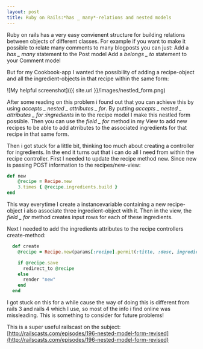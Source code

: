 ```yaml
---
layout: post
title: Ruby on Rails:*has _ many*-relations and nested models
---
```


Ruby on rails has a very easy convienent structure for building relations between objects of different classes. For example if you want to make it possible to relate many comments to many blogposts you can just:
Add a *has _ many* statement to the Post model
Add a *belongs _ to* statement to your Comment model

But for my Cookbook-app I wanted the possibility of adding a recipe-object and all the ingredient-objects in that recipe within the same form:


![My helpful screenshot]({{ site.url }}/images/nestled_form.png)

After some reading on this problem i found out that you can achieve this by using *accepts _ nested _ attributes _ for*. By putting *accepts _ nested _ attributes _ for :ingredients* in to the recipe model I make this nestled form possible. Then you can use the *field _ for* method in my View to add new recipes to be able to add atrributes to the associated ingredients for that recipe in that same form.

 Then i got stuck for a little bit, thinking too much about creating a controller for ingredients. In the end it turns out that i can do all I need from within the recipe controller. First I needed to update the recipe method new. Since new is passing POST information to the recipes/new-view:
 
```ruby
def new
    @recipe = Recipe.new
    3.times { @recipe.ingredients.build }
end
```

This way everytime I create a instancevariable containing a new recipe-object i also associate three ingredient-object with it. Then in the view, the *field _ for* method creates input rows for each of these ingredients.

Next I needed to add the ingredients attributes to the recipe controllers create-method:

```ruby
  def create
    @recipe = Recipe.new(params[:recipe].permit(:title, :desc, ingredients_attributes: [:name]))

    if @recipe.save
      redirect_to @recipe
    else
      render "new"
    end
  end
```

I got stuck on this for a while cause the way of doing this is different from rails 3 and rails  4 which I use, so most of the info i find online was missleading. This is something to consider for future problems!

This is a super useful railscast on the subject:
[http://railscasts.com/episodes/196-nested-model-form-revised](http://railscasts.com/episodes/196-nested-model-form-revised)
 


